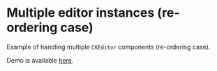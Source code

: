 # Multiple editor instances (re-ordering case)

Example of handling multiple `CKEditor` components (re-ordering case).

Demo is available [here](https://githubbox.com/ckeditor/ckeditor4-react/tree/stable/samples/re-order).
